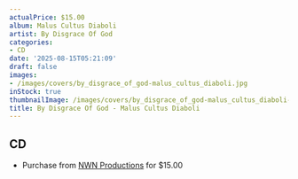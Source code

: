 ```yaml
---
actualPrice: $15.00
album: Malus Cultus Diaboli
artist: By Disgrace Of God
categories:
- CD
date: '2025-08-15T05:21:09'
draft: false
images:
- /images/covers/by_disgrace_of_god-malus_cultus_diaboli.jpg
inStock: true
thumbnailImage: /images/covers/by_disgrace_of_god-malus_cultus_diaboli-thumb.jpg
title: By Disgrace Of God - Malus Cultus Diaboli
---
```


## CD
* Purchase from [NWN Productions](http://shop.nwnprod.com/index.php?route=product/product&path=93&product_id=58451&sort=pd.name&order=ASC) for $15.00
